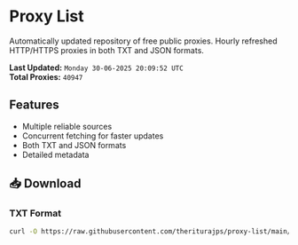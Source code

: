 # Proxy List

Automatically updated repository of free public proxies. Hourly refreshed HTTP/HTTPS proxies in both TXT and JSON formats.

**Last Updated:** `Monday 30-06-2025 20:09:52 UTC`  
**Total Proxies:** `40947`

## Features
- Multiple reliable sources
- Concurrent fetching for faster updates
- Both TXT and JSON formats
- Detailed metadata

## 📥 Download

### TXT Format
```bash
curl -O https://raw.githubusercontent.com/theriturajps/proxy-list/main/proxies.txt